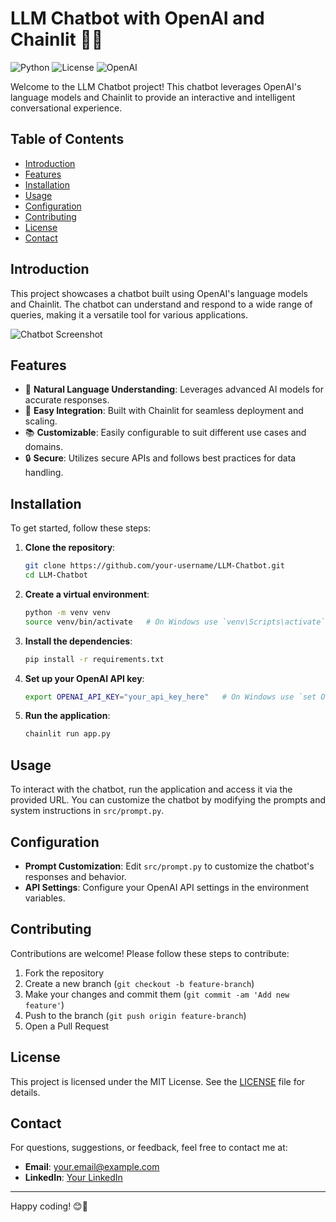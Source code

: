 # LLM Chatbot with OpenAI and Chainlit 🤖💬

![Python](https://img.shields.io/badge/Python-3.9%2B-blue)
![License](https://img.shields.io/badge/License-MIT-green)
![OpenAI](https://img.shields.io/badge/OpenAI-API-black)

Welcome to the LLM Chatbot project! This chatbot leverages OpenAI's language models and Chainlit to provide an interactive and intelligent conversational experience.

## Table of Contents

- [Introduction](#introduction)
- [Features](#features)
- [Installation](#installation)
- [Usage](#usage)
- [Configuration](#configuration)
- [Contributing](#contributing)
- [License](#license)
- [Contact](#contact)

## Introduction

This project showcases a chatbot built using OpenAI's language models and Chainlit. The chatbot can understand and respond to a wide range of queries, making it a versatile tool for various applications.

![Chatbot Screenshot]([https://github.com/your-username/LLM-Chatbot/blob/main/screenshots/chatbot_screenshot.png](https://github.com/Gkkumar2/LLM-app-with-chainlit/blob/main/ss/Screenshot%202024-11-05%20223959.png))

## Features

- 🌟 **Natural Language Understanding**: Leverages advanced AI models for accurate responses.
- 🚀 **Easy Integration**: Built with Chainlit for seamless deployment and scaling.
- 📚 **Customizable**: Easily configurable to suit different use cases and domains.
- 🔒 **Secure**: Utilizes secure APIs and follows best practices for data handling.

## Installation

To get started, follow these steps:

1. **Clone the repository**:
    ```sh
    git clone https://github.com/your-username/LLM-Chatbot.git
    cd LLM-Chatbot
    ```

2. **Create a virtual environment**:
    ```sh
    python -m venv venv
    source venv/bin/activate   # On Windows use `venv\Scripts\activate`
    ```

3. **Install the dependencies**:
    ```sh
    pip install -r requirements.txt
    ```

4. **Set up your OpenAI API key**:
    ```sh
    export OPENAI_API_KEY="your_api_key_here"   # On Windows use `set OPENAI_API_KEY=your_api_key_here`
    ```

5. **Run the application**:
    ```sh
    chainlit run app.py
    ```

## Usage

To interact with the chatbot, run the application and access it via the provided URL. You can customize the chatbot by modifying the prompts and system instructions in `src/prompt.py`.

## Configuration

- **Prompt Customization**: Edit `src/prompt.py` to customize the chatbot's responses and behavior.
- **API Settings**: Configure your OpenAI API settings in the environment variables.

## Contributing

Contributions are welcome! Please follow these steps to contribute:

1. Fork the repository
2. Create a new branch (`git checkout -b feature-branch`)
3. Make your changes and commit them (`git commit -am 'Add new feature'`)
4. Push to the branch (`git push origin feature-branch`)
5. Open a Pull Request

## License

This project is licensed under the MIT License. See the [LICENSE](LICENSE) file for details.

## Contact

For questions, suggestions, or feedback, feel free to contact me at:
- **Email**: your.email@example.com
- **LinkedIn**: [Your LinkedIn](https://www.linkedin.com/in/yourprofile)

---

Happy coding! 😊🚀
